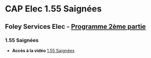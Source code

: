 # CAP Elec 1.55 Saignées
## Foley Services Elec - [Programme 2ème partie](../2eme_partie/README.md)

### 1.55 Saignées

- **Accès à la vidéo** [1.55 Saignées](https://youtu.be/fod4OYvmtuw)

#### 
